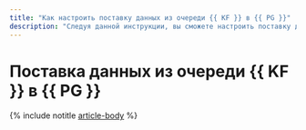 ```yaml
---
title: "Как настроить поставку данных из очереди {{ KF }} в {{ PG }}"
description: "Следуя данной инструкции, вы сможете настроить поставку данных из очереди {{ KF }} в {{ PG }} с помощью {{ data-transfer-full-name }}."
---
```


# Поставка данных из очереди {{ KF }} в {{ PG }}

{% include notitle [article-body](../../_tutorials/datatransfer/mkf-to-mpg.md) %}
